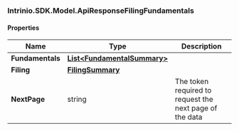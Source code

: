 [//]: # (CLASS:Intrinio.SDK.Model.ApiResponseFilingFundamentals)

[//]: # (KIND:object)

### Intrinio.SDK.Model.ApiResponseFilingFundamentals
#### Properties

[//]: # (START_DEFINITION)

Name | Type | Description
------------ | ------------- | -------------
**Fundamentals** | [**List&lt;FundamentalSummary&gt;**](FundamentalSummary.md) |  &nbsp;
**Filing** | [**FilingSummary**](FilingSummary.md) |  &nbsp;
**NextPage** | string | The token required to request the next page of the data &nbsp;

[//]: # (END_DEFINITION)


[//]: # (CONTAINED_CLASS:Intrinio.SDK.Model.FundamentalSummary)


[//]: # (CONTAINED_CLASS:Intrinio.SDK.Model.FilingSummary)


